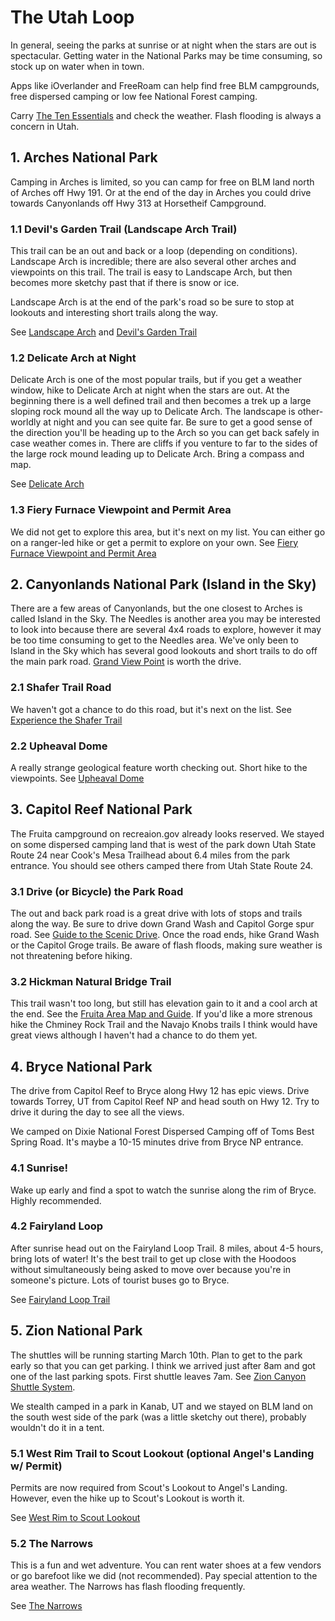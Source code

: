 # The Utah Loop

In general, seeing the parks at sunrise or at night when the stars are out is spectacular.  Getting water in the National Parks may be time consuming, so stock up on water when in town.

Apps like iOverlander and FreeRoam can help find free BLM campgrounds, free dispersed camping or low fee National Forest camping.

Carry [The Ten Essentials](https://www.nps.gov/care/planyourvisit/upload/Fruita-Area-Map-and-Guide-2021.pdf) and check the weather. Flash flooding is always a concern in Utah.

## 1. Arches National Park

Camping in Arches is limited, so you can camp for free on BLM land north of Arches off Hwy 191. Or at the end of the day in Arches you could drive towards Canyonlands off Hwy 313 at Horsetheif Campground.

### 1.1 Devil's Garden Trail (Landscape Arch Trail)

This trail can be an out and back or a loop (depending on conditions). Landscape Arch is incredible; there are also several other arches and viewpoints on this trail. The trail is easy to Landscape Arch, but then becomes more sketchy past that if there is snow or ice.

Landscape Arch is at the end of the park's road so be sure to stop at lookouts and interesting short trails along the way.

See [Landscape Arch](https://www.nps.gov/places/landscape-arch-trail.htm) and [Devil's Garden Trail](https://www.nps.gov/places/devils-garden-trailhead.htm)

### 1.2 Delicate Arch at Night

Delicate Arch is one of the most popular trails, but if you get a weather window, hike to Delicate Arch at night when the stars are out. At the beginning there is a well defined trail and then becomes a trek up a large sloping rock mound all the way up to Delicate Arch. The landscape is other-worldly at night and you can see quite far. Be sure to get a good sense of the direction you'll be heading up to the Arch so you can get back safely in case weather comes in. There are cliffs if you venture to far to the sides of the large rock mound leading up to Delicate Arch. Bring a compass and map.

See [Delicate Arch](https://www.nps.gov/places/wolfe-ranch-trailhead.htm)

### 1.3 Fiery Furnace Viewpoint and Permit Area

We did not get to explore this area, but it's next on my list. You can either go on a ranger-led hike or get a permit to explore on your own. See [Fiery Furnace Viewpoint and Permit Area](https://www.nps.gov/places/fiery-furnace-viewpoint.htm)

## 2. Canyonlands National Park (Island in the Sky)

There are a few areas of Canyonlands, but the one closest to Arches is called Island in the Sky. The Needles is another area you may be interested to look into because there are several 4x4 roads to explore, however it may be too time consuming to get to the Needles area. We've only been to Island in the Sky which has several good lookouts and short trails to do off the main park road. [Grand View Point](https://www.nps.gov/zion/planyourvisit/thenarrows.htm) is worth the drive.

### 2.1 Shafer Trail Road

We haven't got a chance to do this road, but it's next on the list. See [Experience the Shafer Trail](https://www.nps.gov/thingstodo/experience-the-shafer-trail.htm)

### 2.2 Upheaval Dome

A really strange geological feature worth checking out. Short hike to the viewpoints. See [Upheaval Dome](https://www.nps.gov/articles/cany-upheaval-dome.htm)

## 3. Capitol Reef National Park

The Fruita campground on recreaion.gov already looks reserved. We stayed on some dispersed camping land that is west of the park down Utah State Route 24 near Cook's Mesa Trailhead about 6.4 miles from the park entrance. You should see others camped there from Utah State Route 24.

### 3.1 Drive (or Bicycle) the Park Road

The out and back park road is a great drive with lots of stops and trails along the way. Be sure to drive down Grand Wash and Capitol Gorge spur road. See [Guide to the Scenic Drive](https://www.nps.gov/care/planyourvisit/scenicdrive.htm). Once the road ends, hike Grand Wash or the Capitol Groge trails. Be aware of flash floods, making sure weather is not threatening before hiking.

### 3.2 Hickman Natural Bridge Trail

This trail wasn't too long, but still has elevation gain to it and a cool arch at the end. See the [Fruita Area Map and Guide](https://www.nps.gov/care/planyourvisit/upload/Fruita-Area-Map-and-Guide-2021.pdf). If you'd like a more strenous hike the Chminey Rock Trail and the Navajo Knobs trails I think would have great views although I haven't had a chance to do them yet.

## 4. Bryce National Park

The drive from Capitol Reef to Bryce along Hwy 12 has epic views. Drive towards Torrey, UT from Capitol Reef NP and head south on Hwy 12. Try to drive it during the day to see all the views.

We camped on Dixie National Forest Dispersed Camping off of Toms Best Spring Road. It's maybe a 10-15 minutes drive from Bryce NP entrance.

### 4.1 Sunrise!

Wake up early and find a spot to watch the sunrise along the rim of Bryce. Highly recommended.

### 4.2 Fairyland Loop

After sunrise head out on the Fairyland Loop Trail. 8 miles, about 4-5 hours, bring lots of water! It's the best trail to get up close with the Hoodoos without simultaneously being asked to move over because you're in someone's picture. Lots of tourist buses go to Bryce.

See [Fairyland Loop Trail](https://www.nps.gov/brca/planyourvisit/fairylandloop.htm)

## 5. Zion National Park

The shuttles will be running starting March 10th. Plan to get to the park early so that you can get parking. I think we arrived just after 8am and got one of the last parking spots. First shuttle leaves 7am. See [Zion Canyon Shuttle System](https://www.nps.gov/zion/planyourvisit/zion-canyon-shuttle-system.htm).

We stealth camped in a park in Kanab, UT and we stayed on BLM land on the south west side of the park (was a little sketchy out there), probably wouldn't do it in a tent.

### 5.1 West Rim Trail to Scout Lookout (optional Angel's Landing w/ Permit)

Permits are now required from Scout's Lookout to Angel's Landing. However, even the hike up to Scout's Lookout is worth it.

See [West Rim to Scout Lookout](https://www.nps.gov/thingstodo/hike-to-scout-lookout.htm)

### 5.2 The Narrows

This is a fun and wet adventure. You can rent water shoes at a few vendors or go barefoot like we did (not recommended). Pay special attention to the area weather. The Narrows has flash flooding frequently.

See [The Narrows](https://www.nps.gov/zion/planyourvisit/thenarrows.htm)
